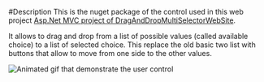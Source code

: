 #Description
This is the nuget package of the control used in this web project [Asp.Net MVC project of DragAndDropMultiSelectorWebSite](https://github.com/MrDesjardins/DragAndDropWebList).

It allows to drag and drop from a list of possible values (called available choice) to a list of selected choice. This replace the old basic two list with buttons that allow to move from one side to the other values.



![Animated gif that demonstrate the user control](https://raw.github.com/MrDesjardins/DragAndDropWebList/master/MultiChoice.gif "Demo")
